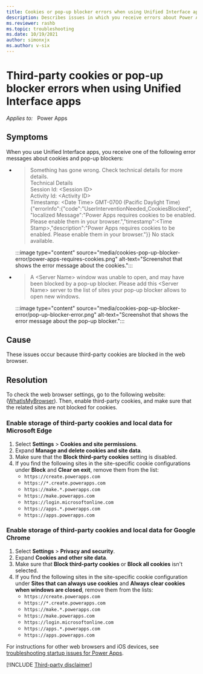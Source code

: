 ```yaml
---
title: Cookies or pop-up blocker errors when using Unified Interface apps
description: Describes issues in which you receive errors about Power Apps requires cookies to be enabled or pop-up blocker when using Unified Interface apps.
ms.reviewer: rashb
ms.topic: troubleshooting
ms.date: 10/19/2021
author: simonxjx
ms.author: v-six
---
```

# Third-party cookies or pop-up blocker errors when using Unified Interface apps

_Applies to:_ &nbsp; Power Apps

## Symptoms

When you use Unified Interface apps, you receive one of the following error messages about cookies and pop-up blockers:

- > Something has gone wrong. Check technical details for more details.  
  > Technical Details  
  > Session Id: \<Session ID\>  
  > Activity Id: \<Activity ID\>  
  > Timestamp: \<Date Time\> GMT-0700 (Pacific Daylight Time)  
  > {"errorInfo":{"code":"UserInterventionNeeded_CookiesBlocked", "localized Message":"Power Apps requires cookies to be enabled. Please enable them in your browser.","timestamp":\<Time Stamp\>,"description":"Power Apps requires cookies to be enabled. Please enable them in your browser."}}
  > No stack available.

    :::image type="content" source="media/cookies-pop-up-blocker-error/power-apps-requires-cookies.png" alt-text="Screenshot that shows the error message about the cookies.":::

- > A \<Server Name\> window was unable to open, and may have been blocked by a pop-up blocker. Please add this \<Server Name\> server to the list of sites your pop-up blocker allows to open new windows.

    :::image type="content" source="media/cookies-pop-up-blocker-error/pop-up-blocker-error.png" alt-text="Screenshot that shows the error message about the pop-up blocker.":::

## Cause

These issues occur because third-party cookies are blocked in the web browser.

## Resolution

To check the web browser settings, go to the following website: ([WhatIsMyBrowser](https://www.whatismybrowser.com/)). Then, enable third-party cookies, and make sure that the related sites are not blocked for cookies.

### Enable storage of third-party cookies and local data for Microsoft Edge

1. Select **Settings** > **Cookies and site permissions**.
1. Expand **Manage and delete cookies and site data**.
1. Make sure that the **Block third-party cookies** setting is disabled.
1. If you find the following sites in the site-specific cookie configurations under **Block** and **Clear on exit**, remove them from the list:
    - `https://create.powerapps.com`
    - `https://*.create.powerapps.com`
    - `https://make.*.powerapps.com`
    - `https://make.powerapps.com`
    - `https://login.microsoftonline.com`
    - `https://apps.*.powerapps.com`
    - `https://apps.powerapps.com`

### Enable storage of third-party cookies and local data for Google Chrome

1. Select **Settings** > **Privacy and security**.
1. Expand **Cookies and other site data**.
1. Make sure that **Block third-party cookies** or **Block all cookies** isn't selected.
1. If you find the following sites in the site-specific cookie configuration under **Sites that can always use cookies** and **Always clear cookies when windows are closed**, remove them from the lists:
    - `https://create.powerapps.com`
    - `https://*.create.powerapps.com`
    - `https://make.*.powerapps.com`
    - `https://make.powerapps.com`
    - `https://login.microsoftonline.com`
    - `https://apps.*.powerapps.com`
    - `https://apps.powerapps.com`

For instructions for other web browsers and iOS devices, see [troubleshooting startup issues for Power Apps](/powerapps/troubleshooting-startup-issues#enable-storage-of-third-party-cookies-and-local-data-in-your-browser-or-app).

[!INCLUDE [Third-party disclaimer](../../includes/third-party-disclaimer.md)]
